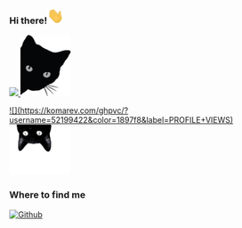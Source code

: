 <h3> Hi there!<img src="https://github.com/hd4y2t/hd4y2t/blob/main/assets/gift/wave.gif" width="30px">
</h3>
<p>  
  <a href="https://github.com/hd4y2t" >
<img src="https://github-readme-stats.vercel.app/api?username=hd4y2t&show_icons=true&bg_color=0d1117&icon_color=4b8dda&title_color=199afc&text_color=8a939d">
 <a href="https://github.com/hd4y2t" >
<img src="https://github.com/hd4y2t/hd4y2t/blob/main/assets/img/cat1.png" href="https://github.com/hd4y2t"  width="90" height="110">
<p>  
![](https://komarev.com/ghpvc/?username=52199422&color=1897f8&label=PROFILE+VIEWS)<img src="https://github.com/hd4y2t/hd4y2t/blob/main/assets/img/cat2.png" href="https://github.com/hd4y2t"  width="110" height="90">
</p>
</p>

<p align=center><a>
  <h3>Where to find me</h3></a>
</p>

<p>
<div>
<a href="https://github.com/hd4y2t" target="_blank"><img alt="Github" src="https://img.shields.io/badge/GitHub-%2312100E.svg?&style=for-the-badge&logo=Github&logoColor=white" /></a> <a href="https://github.com/hd4y2t" target="_blank">
<!--   <a href="https://gitlab.com/hd4y2t" target="_blank"><img alt="Gitlab" src="https://img.shields.io/badge/Gitlab-%2312100E.svg?&style=for-the-badge&logo=Gitlab&logoColor=white" /></a> <a href="https://gitlab.com/hd4y2t" target="_blank">
<a href="https://www.linkedin.com/in/muhammad-hidayat-41b0a51bb/" target="_blank"><img alt="LinkedIn" src="https://img.shields.io/badge/LinkedIn-1877F2?style=for-the-badge&logo=LinkedIn&logoColor=white" /></a> <a href="https://www.linkedin.com/in/muhammad-hidayat-41b0a51bb/" target="_blank">
 -->
<!--  <a href="https://www.facebook.com/profile.php?id=100008265035119" target="_blank">
<img src=https://img.shields.io/badge/facebook-%232E87FB.svg?&style=for-the-badge&logo=facebook&logoColor=white alt=facebook style="margin-bottom: 5px;" />
</a> -->
   

</div>
<div>
<!--   <img src="https://spotify-github-profile.vercel.app/api/view?uid=cy4a1pt8vhmz0j0gjyrj0oigi&cover_image=true&theme=novatorem" /></div>   -->

</p>

